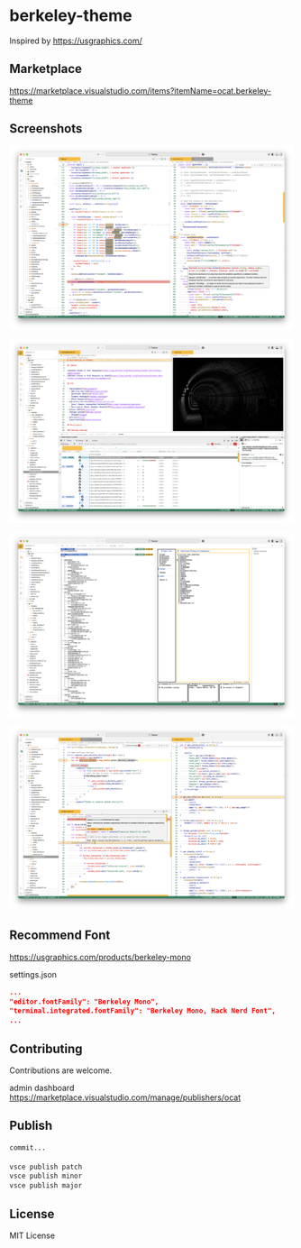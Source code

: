 # berkeley-theme

Inspired by https://usgraphics.com/

## Marketplace

https://marketplace.visualstudio.com/items?itemName=ocat.berkeley-theme

## Screenshots

![preference](https://raw.githubusercontent.com/Coordinate-Cat/berkeley-theme/refs/heads/main/images/screenshot/preference1.png)

![preference2](https://raw.githubusercontent.com/Coordinate-Cat/berkeley-theme/refs/heads/main/images/screenshot/preference2.png)

![preference3](https://raw.githubusercontent.com/Coordinate-Cat/berkeley-theme/refs/heads/main/images/screenshot/preference3.png)

![preference4](https://raw.githubusercontent.com/Coordinate-Cat/berkeley-theme/refs/heads/main/images/screenshot/preference4.png)

## Recommend Font

https://usgraphics.com/products/berkeley-mono

settings.json

```json
...
"editor.fontFamily": "Berkeley Mono",
"terminal.integrated.fontFamily": "Berkeley Mono, Hack Nerd Font",
...
```

## Contributing

Contributions are welcome.

admin dashboard
https://marketplace.visualstudio.com/manage/publishers/ocat

## Publish

```bash
commit...

vsce publish patch
vsce publish minor
vsce publish major
```

## License

MIT License
